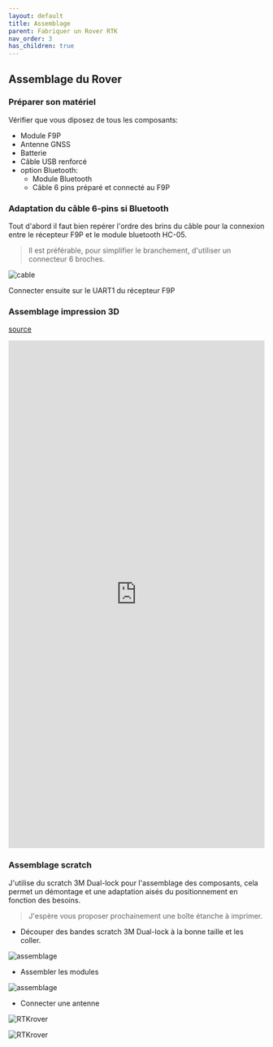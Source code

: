 ```yaml
---
layout: default
title: Assemblage
parent: Fabriquer un Rover RTK
nav_order: 3
has_children: true
---
```


## Assemblage du Rover

### Préparer son matériel

Vérifier que vous diposez de tous les composants:

* Module F9P
* Antenne GNSS
* Batterie
* Câble USB renforcé
* option Bluetooth:
    * Module Bluetooth
    * Câble 6 pins préparé et connecté au F9P

### Adaptation du câble 6-pins si Bluetooth

Tout d'abord il faut bien repérer l'ordre des brins du câble pour la  connexion entre le récepteur F9P et le module bluetooth HC-05. 

>Il est préférable, pour simplifier le branchement, d'utiliser un connecteur 6 broches.

![cable](https://jancelin.github.io/docs-centipedeRTK/assets/images/montage_rover/branchement.jpg)

Connecter ensuite sur le UART1 du récepteur F9P

### Assemblage impression 3D

[source](https://www.prusaprinters.org/fr/prints/47974-gnss-rtk-f9p-drotek-bt-hc-05)

<iframe width="100%" height="1000" frameborder="0" style="border:0" src="https://www.prusaprinters.org/fr/prints/47974-gnss-rtk-f9p-drotek-bt-hc-05" allowfullscreen></iframe>

### Assemblage scratch

J'utilise du scratch 3M Dual-lock pour l'assemblage des composants, cela permet un démontage et une adaptation aisés du positionnement en fonction des besoins. 

>J'espère vous proposer prochainement une boîte étanche à imprimer.

* Découper des bandes scratch 3M Dual-lock à la bonne taille et les coller.

![assemblage](https://jancelin.github.io/docs-centipedeRTK/assets/images/montage_rover/assemblage1.jpg)

* Assembler les modules

![assemblage](https://jancelin.github.io/docs-centipedeRTK/assets/images/montage_rover/assemblage2.jpg)

* Connecter une antenne

![RTKrover](https://jancelin.github.io/docs-centipedeRTK/assets/images/montage_rover/rover_1.jpg)

![RTKrover](https://jancelin.github.io/docs-centipedeRTK/assets/images/montage_rover/rover_pied_2.jpg)

